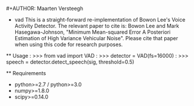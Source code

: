 #+AUTHOR: Maarten Versteegh
* vad
This is a straight-forward re-implementation of Bowon Lee's Voice Activity
Detector. The relevant paper to cite is: Bowon Lee and Mark Hasegawa-Johnson,
"Minimum Mean-squared Error A Posteriori Estimation of High Variance Vehicular
Noise". Please cite that paper when using this code for research purposes.

** Usage
: >>> from vad import VAD
: >>> detector = VAD(fs=16000)
: >>> speech = detector.detect_speech(sig, threshold=0.5)

** Requirements
+ python>=2.7 / python>=3.0
+ numpy>=1.8.0
+ scipy>=0.14.0
